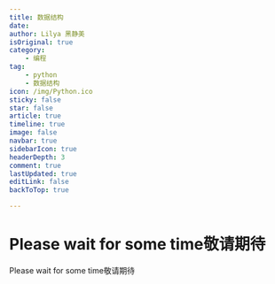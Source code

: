 ```yaml
---
title: 数据结构
date: 
author: Lilya 黑静美
isOriginal: true
category: 
    - 编程
tag:
    - python
    - 数据结构
icon: /img/Python.ico
sticky: false
star: false
article: true
timeline: true
image: false
navbar: true
sidebarIcon: true
headerDepth: 3
comment: true
lastUpdated: true
editLink: false
backToTop: true

---
```


# Please wait for some time敬请期待

Please wait for some time敬请期待